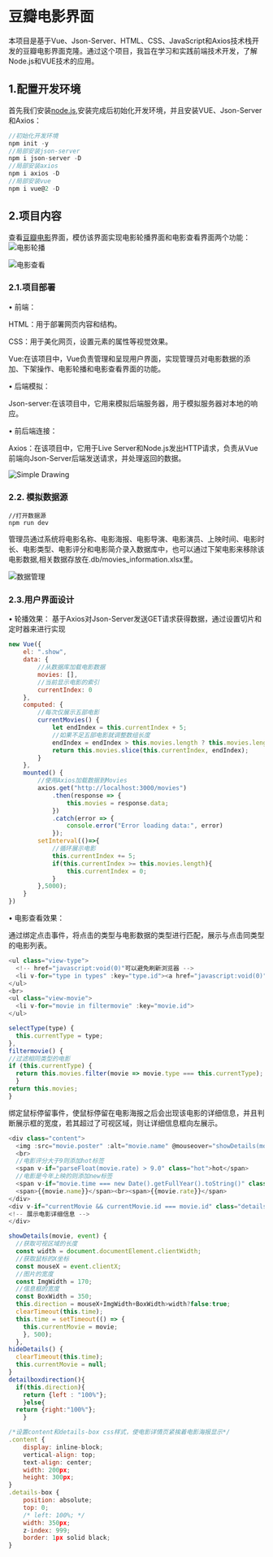 # 豆瓣电影界面
本项目是基于Vue、Json-Server、HTML、CSS、JavaScript和Axios技术栈开发的豆瓣电影界面克隆。通过这个项目，我旨在学习和实践前端技术开发，了解Node.js和VUE技术的应用。
## 1.配置开发环境
首先我们安装[node.js](https://nodejs.org/en),安装完成后初始化开发环境，并且安装VUE、Json-Server和Axios：
```javascript
//初始化开发环境
npm init -y
//局部安装json-server
npm i json-server -D
//局部安装axios
npm i axios -D
//局部安装vue
npm i vue@2 -D
```
## 2.项目内容
查看[豆瓣电影](https://movie.douban.com/)界面，模仿该界面实现电影轮播界面和电影查看界面两个功能：
![电影轮播](https://github.com/G1Ser/VUE-DouBan-Movie-Clone/blob/main/GIF/%E8%BD%AE%E6%92%AD.gif "电影轮播")
 
![电影查看](https://github.com/G1Ser/VUE-DouBan-Movie-Clone/blob/main/GIF/%E6%9F%A5%E7%9C%8B.gif "电影查看")
### 2.1.项目部署
• 前端：

HTML：用于部署网页内容和结构。

CSS：用于美化网页，设置元素的属性等视觉效果。

Vue:在该项目中，Vue负责管理和呈现用户界面，实现管理员对电影数据的添加、下架操作、电影轮播和电影查看界面的功能。

• 后端模拟：

Json-server:在该项目中，它用来模拟后端服务器，用于模拟服务器对本地的响应。

• 前后端连接：

Axios：在该项目中，它用于Live Server和Node.js发出HTTP请求，负责从Vue前端向Json-Server后端发送请求，并处理返回的数据。
 
![Simple Drawing](https://github.com/G1Ser/VUE-DouBan-Movie-Clone/blob/main/GIF/Simple%20Drawing.png "Simple Drawing")
### 2.2. 模拟数据源
```
//打开数据源
npm run dev
```
管理员通过系统将电影名称、电影海报、电影导演、电影演员、上映时间、电影时长、电影类型、电影评分和电影简介录入数据库中，也可以通过下架电影来移除该电影数据,相关数据存放在.db/movies_information.xlsx里。

![数据管理](https://github.com/G1Ser/VUE-DouBan-Movie-Clone/blob/main/GIF/%E6%95%B0%E6%8D%AE%E7%AE%A1%E7%90%86.gif "数据管理")

### 2.3.用户界面设计
• 轮播效果：
基于Axios对Json-Server发送GET请求获得数据，通过设置切片和定时器来进行实现
```javascript
new Vue({
    el: ".show",
    data: {
        //从数据库加载电影数据
        movies: [],
        //当前显示电影的索引
        currentIndex: 0
    },
    computed: {
        //每次仅展示五部电影
        currentMovies() {
            let endIndex = this.currentIndex + 5;
            //如果不足五部电影就调整数组长度
            endIndex = endIndex > this.movies.length ? this.movies.length : endIndex;
            return this.movies.slice(this.currentIndex, endIndex);
        }
    },
    mounted() {
        //使用Axios加载数据到Movies
        axios.get("http://localhost:3000/movies")
            .then(response => {
                this.movies = response.data;
            })
            .catch(error => {
                console.error("Error loading data:", error)
            });
        setInterval(()=>{
            //循环展示电影
            this.currentIndex += 5;
            if(this.currentIndex >= this.movies.length){
                this.currentIndex = 0;
            }
        },5000);
    }
})
```

• 电影查看效果：

通过绑定点击事件，将点击的类型与电影数据的类型进行匹配，展示与点击同类型的电影列表。
```javascript
<ul class="view-type">
  <!-- href="javascript:void(0)"可以避免刷新浏览器 -->
  <li v-for="type in types" :key="type.id"><a href="javascript:void(0)"@click="selectType(type.type)">{{type.type}}</a></li>
</ul>
<br>
<ul class="view-movie">
  <li v-for="movie in filtermovie" :key="movie.id">
</ul>
```
```javascript
selectType(type) {
  this.currentType = type;
},
filtermovie() {
//过滤相同类型的电影
if (this.currentType) {
  return this.movies.filter(movie => movie.type === this.currentType);
  }
return this.movies;
}
```

绑定鼠标停留事件，使鼠标停留在电影海报之后会出现该电影的详细信息，并且判断展示框的宽度，若其超过了可视区域，则让详细信息框向左展示。
```javascript
<div class="content">
  <img :src="movie.poster" :alt="movie.name" @mouseover="showDetails(movie,$event)"@mouseleave="hideDetails">
  <br>
  //电影评分大于9则添加hot标签
  <span v-if="parseFloat(movie.rate) > 9.0" class="hot">hot</span>
  //电影是今年上映的则添加new标签
  <span v-if="movie.time === new Date().getFullYear().toString()" class="new">new</span>
  <span>{{movie.name}}</span><br><span>{{movie.rate}}</span>
</div>
<div v-if="currentMovie && currentMovie.id === movie.id" class="details-box" :style="detailboxdirection">
<!-- 展示电影详细信息 -->
</div>
```
```javascript
showDetails(movie, event) {
  //获取可视区域的长度
  const width = document.documentElement.clientWidth;
  //获取鼠标的X坐标
  const mouseX = event.clientX;
  //图片的宽度
  const ImgWidth = 170;
  //信息框的宽度
  const BoxWidth = 350;
  this.direction = mouseX+ImgWidth+BoxWidth>width?false:true;
  clearTimeout(this.time);
  this.time = setTimeout(() => {
    this.currentMovie = movie;
    }, 500);
  },
hideDetails() {
  clearTimeout(this.time);
  this.currentMovie = null;
}
detailboxdirection(){
  if(this.direction){
    return {left : "100%"};
    }else{
  return {right:"100%"};
    }
```
```javascript
/*设置content和details-box css样式，使电影详情页紧挨着电影海报显示*/
.content {
    display: inline-block;
    vertical-align: top;
    text-align: center;
    width: 200px;
    height: 300px;
}
.details-box {
    position: absolute;
    top: 0;
    /* left: 100%; */
    width: 350px;
    z-index: 999;
    border: 1px solid black;
}
```
